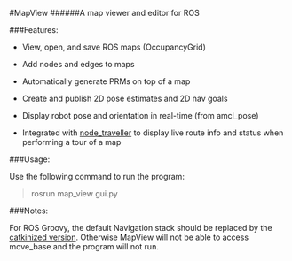#MapView
######A map viewer and editor for ROS

###Features:

- View, open, and save ROS maps (OccupancyGrid)

- Add nodes and edges to maps

- Automatically generate PRMs on top of a map

- Create and publish 2D pose estimates and 2D nav goals

- Display robot pose and orientation in real-time (from amcl_pose)

- Integrated with [node_traveller](https://github.com/uobirlab/node_traveller) to display live route info and status when performing a tour of a map

###Usage:

Use the following command to run the program:
>rosrun map_view gui.py

###Notes:

For ROS Groovy, the default Navigation stack should be replaced by the [catkinized version](http://github.com/jonbinney/navigation/tree/catkinized-groovy-devel). Otherwise MapView will not be able to access move_base and the program will not run.

